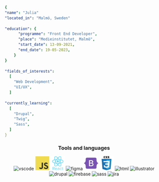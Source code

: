 
```yaml
{
"name": "Julia"
"located_in": "Malmö, Sweden"

"education": {
      "programme": "Front End Developer",
      "place": "Medieinstitutet, Malmö",
      "start_date": 13-09-2021,
      "end_date": 19-05-2023,
    }
}

"fields_of_interests":
  [
    "Web Development",
    "UI/UX",
  ]
  
"currently_learning":
  [
    "Drupal",
    "Twig",
    "Sass",
  ]
}
```

<div align='center'>
  <h3>Tools and languages</h3>
  <p>
  <img src="https://cdn.jsdelivr.net/gh/devicons/devicon/icons/vscode/vscode-original.svg" alt="vscode" width="45" height="45" />
  <img src="https://raw.githubusercontent.com/devicons/devicon/master/icons/javascript/javascript-original.svg" alt="javascript" width="45" height="45" />
  <img src="https://raw.githubusercontent.com/devicons/devicon/master/icons/react/react-original-wordmark.svg" alt="react" width="45" height="45" />
  <img src="https://cdn.jsdelivr.net/gh/devicons/devicon/icons/figma/figma-original.svg" alt="figma" width="45" height="45" /> 
  <img src="https://raw.githubusercontent.com/devicons/devicon/master/icons/bootstrap/bootstrap-plain.svg" alt="bootstrap" width="45" height="45" />
  <img src="https://raw.githubusercontent.com/devicons/devicon/master/icons/css3/css3-original-wordmark.svg" alt="css3" width="45" height="45" />
  <img src="https://cdn.jsdelivr.net/gh/devicons/devicon/icons/html5/html5-original.svg" alt="html" width="45" height="45" />
  <img src="https://cdn.jsdelivr.net/gh/devicons/devicon/icons/illustrator/illustrator-line.svg" alt="illustrator" width="45" height="45" />
  <img src="https://cdn.jsdelivr.net/gh/devicons/devicon/icons/drupal/drupal-plain-wordmark.svg" alt="drupal" width="45" height="45" />
  <img src="https://cdn.jsdelivr.net/gh/devicons/devicon/icons/firebase/firebase-plain.svg" alt="firebase" width="45" height="45" />
  <img src="https://cdn.jsdelivr.net/gh/devicons/devicon/icons/sass/sass-original.svg" alt="sass" width="45" height="45" />
  <img src="https://cdn.jsdelivr.net/gh/devicons/devicon/icons/jira/jira-plain-wordmark.svg" alt="jira" width="45" height="45" />


  </p>
</div>
